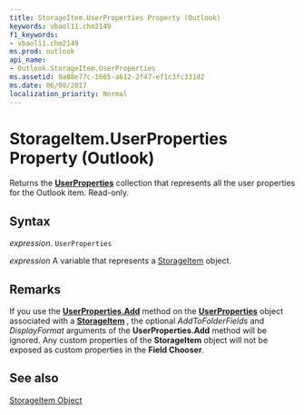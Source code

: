 ```yaml
---
title: StorageItem.UserProperties Property (Outlook)
keywords: vbaol11.chm2149
f1_keywords:
- vbaol11.chm2149
ms.prod: outlook
api_name:
- Outlook.StorageItem.UserProperties
ms.assetid: 0a08e77c-1665-a612-2f47-ef1c3fc331d2
ms.date: 06/08/2017
localization_priority: Normal
---
```



# StorageItem.UserProperties Property (Outlook)

Returns the  **[UserProperties](Outlook.UserProperties.md)** collection that represents all the user properties for the Outlook item. Read-only.


## Syntax

_expression_. `UserProperties`

_expression_ A variable that represents a [StorageItem](./Outlook.StorageItem.md) object.


## Remarks

If you use the  **[UserProperties.Add](Outlook.UserProperties.Add.md)** method on the **[UserProperties](Outlook.UserProperties.md)** object associated with a **[StorageItem](Outlook.StorageItem.md)** , the optional _AddToFolderFields_ and _DisplayFormat_ arguments of the **UserProperties.Add** method will be ignored. Any custom properties of the **StorageItem** object will not be exposed as custom properties in the **Field Chooser**.


## See also


[StorageItem Object](Outlook.StorageItem.md)

